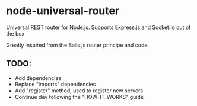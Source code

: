 # node-universal-router
Universal REST router for Node.js. Supports Express.js and Socket.io out of the box

Greatly inspired from the Sails.js router principe and code.

## TODO:

- Add dependencies
- Replace "imports" dependencies
- Add "register" method, used to register new servers
- Continue dev following the "HOW_IT_WORKS" guide